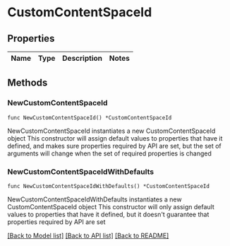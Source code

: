 # CustomContentSpaceId

## Properties

Name | Type | Description | Notes
------------ | ------------- | ------------- | -------------

## Methods

### NewCustomContentSpaceId

`func NewCustomContentSpaceId() *CustomContentSpaceId`

NewCustomContentSpaceId instantiates a new CustomContentSpaceId object
This constructor will assign default values to properties that have it defined,
and makes sure properties required by API are set, but the set of arguments
will change when the set of required properties is changed

### NewCustomContentSpaceIdWithDefaults

`func NewCustomContentSpaceIdWithDefaults() *CustomContentSpaceId`

NewCustomContentSpaceIdWithDefaults instantiates a new CustomContentSpaceId object
This constructor will only assign default values to properties that have it defined,
but it doesn't guarantee that properties required by API are set


[[Back to Model list]](../README.md#documentation-for-models) [[Back to API list]](../README.md#documentation-for-api-endpoints) [[Back to README]](../README.md)


